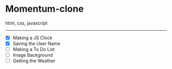# Momentum-clone
html, css, javascript 

-----
- [x] Making a JS Clock
- [x] Saving the User Name
- [ ] Making a To Do List
- [ ] Image Background
- [ ] Getting the Weather

